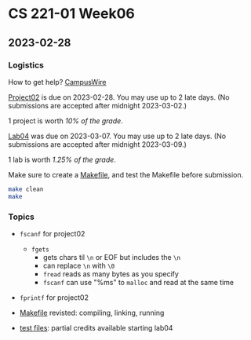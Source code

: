 # CS 221-01 Week06 

## 2023-02-28

### Logistics

How to get help? [CampusWire](https://campuswire.com/c/G72F8E8DD/feed/97)

[Project02](https://cs221.cs.usfca.edu/assignments/project02.html) is due on 2023-02-28. You may use up to 2 late days. (No submissions are accepted after midnight 2023-03-02.)

1 project is worth *10% of the grade*.

[Lab04](https://cs221.cs.usfca.edu/assignments/lab04.html) was due on 2023-03-07. You may use up to 2 late days. (No submissions are accepted after midnight  2023-03-09.)

1 lab is worth *1.25% of the grade*.

Make sure to create a [Makefile](https://cs221.cs.usfca.edu/slides/make.html#/), and test the Makefile before submission.

```sh
make clean
make
```

### Topics
- `fscanf` for project02

	- `fgets` 
		- gets chars til `\n` or EOF but includes the `\n`
		- can replace `\n` with `\0`
        - `fread` reads as many bytes as you specify
        - `fscanf` can use "%ms" to `malloc` and read at the same time

- `fprintf` for project02

- [Makefile](https://cs221.cs.usfca.edu/slides/make.html#/) revisted: compiling, linking, running
- [test files](https://github.com/cs221-s23/lab04-given/blob/main/test.c): partial credits available starting lab04
